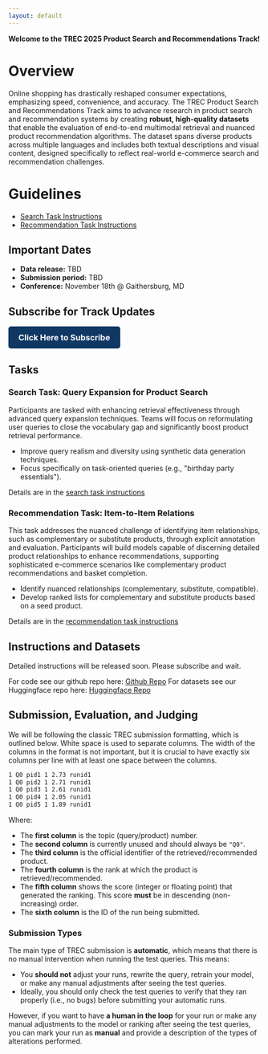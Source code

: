 ```yaml
---
layout: default
---
```


**Welcome to the TREC 2025 Product Search and Recommendations Track!**

# Overview

Online shopping has drastically reshaped consumer expectations, emphasizing speed, convenience, and accuracy. The TREC Product Search and Recommendations Track aims to advance research in product search and recommendation systems by creating **robust, high-quality datasets** that enable the evaluation of end-to-end multimodal retrieval and nuanced product recommendation algorithms. The dataset spans diverse products across multiple languages and includes both textual descriptions and visual content, designed specifically to reflect real-world e-commerce search and recommendation challenges.


# Guidelines

- [Search Task Instructions](search.md)
- [Recommendation Task Instructions](recommendations.md)

## Important Dates

- **Data release:** TBD  
- **Submission period:** TBD  
- **Conference:** November 18th @ Gaithersburg, MD  

## Subscribe for Track Updates
<a href="https://docs.google.com/forms/d/e/1FAIpQLScegOnswbF4BLg3zJ527VImaMY7hw_SY2rrmod98-iq62iD9A/viewform?usp=dialog"
   style="display: inline-block; background-color:rgb(15, 56, 100); color: white; padding: 12px 20px; font-size: 16px; font-weight: bold; border-radius: 5px; text-decoration: none; text-align: center;"
   target="_blank">
   Click Here to Subscribe
</a>

## Tasks

### Search Task: Query Expansion for Product Search

Participants are tasked with enhancing retrieval effectiveness through advanced query expansion techniques. Teams will focus on reformulating user queries to close the vocabulary gap and significantly boost product retrieval performance.

- Improve query realism and diversity using synthetic data generation techniques.
- Focus specifically on task-oriented queries (e.g., "birthday party essentials").

Details are in the [search task instructions](search.md)

### Recommendation Task: Item-to-Item Relations

This task addresses the nuanced challenge of identifying item relationships, such as complementary or substitute products, through explicit annotation and evaluation. Participants will build models capable of discerning detailed product relationships to enhance recommendations, supporting sophisticated e-commerce scenarios like complementary product recommendations and basket completion.

- Identify nuanced relationships (complementary, substitute, compatible).
- Develop ranked lists for complementary and substitute products based on a seed product.

Details are in the [recommendation task instructions](recommendations.md)

## Instructions and Datasets
Detailed instructions will be released soon. Please subscribe and wait.

For code see our github repo here: <a href="https://huggingface.co/trec-product-search">Github Repo</a>
For datasets see our Huggingface repo here: <a href="https://huggingface.co/trec-product-search">Huggingface Repo</a>

## Submission, Evaluation, and Judging

We will be following the classic TREC submission formatting, which is outlined below. White space is used to separate columns. The width of the columns in the format is not important, but it is crucial to have exactly six columns per line with at least one space between the columns.

```txt
1 Q0 pid1 1 2.73 runid1
1 Q0 pid2 1 2.71 runid1
1 Q0 pid3 1 2.61 runid1
1 Q0 pid4 1 2.05 runid1
1 Q0 pid5 1 1.89 runid1
```

Where:
- The **first column** is the topic (query/product) number.
- The **second column** is currently unused and should always be `"Q0"`.
- The **third column** is the official identifier of the retrieved/recommended product.
- The **fourth column** is the rank at which the product is retrieved/recommended.
- The **fifth column** shows the score (integer or floating point) that generated the ranking. This score **must** be in descending (non-increasing) order.
- The **sixth column** is the ID of the run being submitted.

<!-- ### Evaluation Process

As the official evaluation set, we provide a set of **926 queries**, where **50 or more** will be judged by NIST assessors. For this purpose, NIST will be using **depth pooling** with separate pools for each task. Products in these pools will then be labeled by NIST assessors using **multi-graded judgments**, allowing us to measure **NDCG**. -->

### Submission Types

The main type of TREC submission is **automatic**, which means that there is no manual intervention when running the test queries. This means:
- You **should not** adjust your runs, rewrite the query, retrain your model, or make any manual adjustments after seeing the test queries.
- Ideally, you should only check the test queries to verify that they ran properly (i.e., no bugs) before submitting your automatic runs.

However, if you want to have **a human in the loop** for your run or make any manual adjustments to the model or ranking after seeing the test queries, you can mark your run as **manual** and provide a description of the types of alterations performed.
